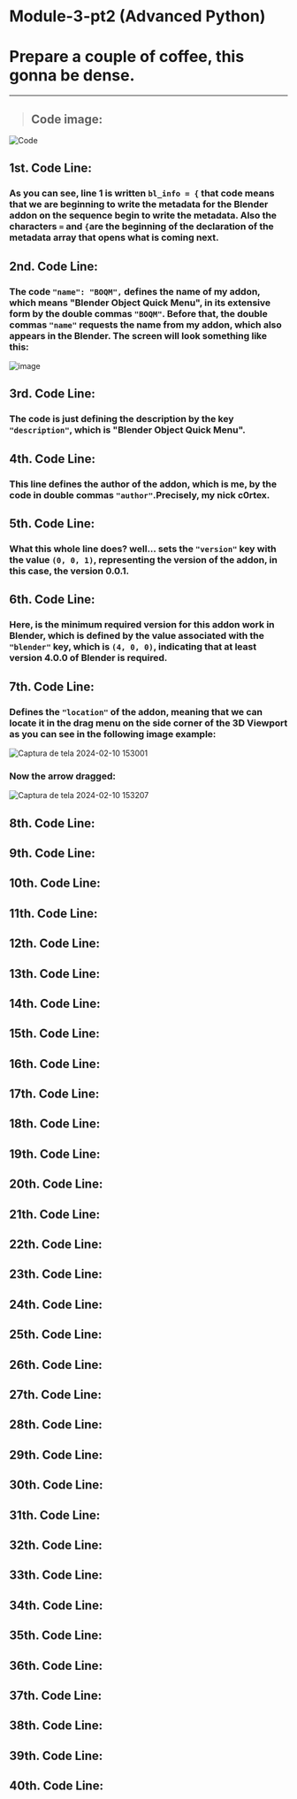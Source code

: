 # Module-3-pt2 (Advanced Python)

# Prepare a couple of coffee, this gonna be dense.
***
> ## Code image:

![Code](https://github.com/C0rtex5/BOQM/assets/109745014/2f481ca6-e6f1-4a48-a415-3e566d09b270)

## 1st. Code Line:

### As you can see, line 1 is written `bl_info = {` that code means that we are beginning to write the metadata for the Blender addon on the sequence begin to write the metadata. Also the characters `=` and `{`are the beginning of the declaration of the metadata array that opens what is coming next.

## 2nd. Code Line:

### The code `"name": "BOQM",` defines the name of my addon, which means "Blender Object Quick Menu", in its extensive form by the double commas `"BOQM"`. Before that, the double commas `"name"` requests the name from my addon, which also appears in the Blender. The screen will look something like this:

![image](https://github.com/C0rtex5/Module-3-pt2/assets/109745014/39e5d56c-8682-4834-a9b3-62b6a15fb0bb)

## 3rd. Code Line:

### The code is just defining the description by the key `"description"`, which is "Blender Object Quick Menu".

## 4th. Code Line: 

### This line defines the author of the addon, which is me, by the code in double commas `"author"`.Precisely, my nick c0rtex.

## 5th. Code Line:

### What this whole line does? well... sets the `"version"` key with the value `(0, 0, 1)`, representing the version of the addon, in this case, the version 0.0.1.

## 6th. Code Line:

### Here, is the minimum required version for this addon work in Blender, which is defined by the value associated with the `"blender"` key, which is `(4, 0, 0)`, indicating that at least version 4.0.0 of Blender is required.

## 7th. Code Line:

### Defines the `"location"` of the addon, meaning that we can locate it in the drag menu on the side corner of the 3D Viewport as you can see in the following image example:

![Captura de tela 2024-02-10 153001](https://github.com/C0rtex5/Module-3-pt2/assets/109745014/a4ff8391-9a70-4b9c-b68c-815fdbc14928)

### Now the arrow dragged:

![Captura de tela 2024-02-10 153207](https://github.com/C0rtex5/Module-3-pt2/assets/109745014/96b793bd-b899-47f0-a984-2f5a8719b6ef)

## 8th. Code Line:

### 

## 9th. Code Line:

###

## 10th. Code Line:

###

## 11th. Code Line:

###

## 12th. Code Line:

###

## 13th. Code Line:

###

## 14th. Code Line:

###

## 15th. Code Line:

###

## 16th. Code Line:

###

## 17th. Code Line:

###

## 18th. Code Line:

###

## 19th. Code Line:

###

## 20th. Code Line:

###

## 21th. Code Line:

###

## 22th. Code Line:

###

## 23th. Code Line:

###

## 24th. Code Line:

###

## 25th. Code Line:

###

## 26th. Code Line:

###

## 27th. Code Line:

###

## 28th. Code Line:

###

## 29th. Code Line:

###

## 30th. Code Line:

###

## 31th. Code Line:

###

## 32th. Code Line:

###

## 33th. Code Line:

###

## 34th. Code Line:

###

## 35th. Code Line:

###

## 36th. Code Line:

###

## 37th. Code Line:

###

## 38th. Code Line:

###

## 39th. Code Line:

###

## 40th. Code Line:

###
